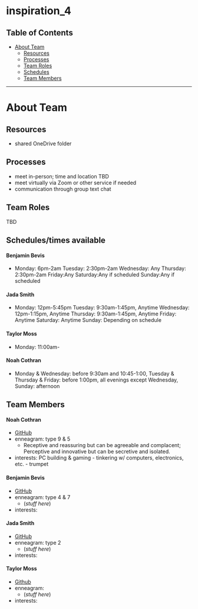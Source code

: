 # inspiration_4 

## Table of Contents

* [About Team](#About-Team)
   * [Resources](#Resources)
   * [Processes](#Processes)
   * [Team Roles](#Team-Roles)
   * [Schedules](#Schedules/times-available)
   * [Team Members](#Team-Members)
---

# About Team

## Resources
- shared OneDrive folder

## Processes
- meet in-person; time and location TBD
- meet virtually via Zoom or other service if needed
- communication through group text chat

## Team Roles
TBD

## Schedules/times available
#### Benjamin Bevis
- Monday: 6pm-2am Tuesday: 2:30pm-2am Wednesday: Any Thursday: 2:30pm-2am Friday:Any Saturday:Any if scheduled Sunday:Any if scheduled 
#### Jada Smith
- Monday: 12pm-5:45pm Tuesday: 9:30am-1:45pm, Anytime Wednesday: 12pm-1:15pm, Anytime Thursday: 9:30am-1:45pm, Anytime Friday: Anytime Saturday: Anytime Sunday: Depending on schedule
#### Taylor Moss
-  Monday: 11:00am-
#### Noah Cothran
- Monday & Wednesday: before 9:30am and 10:45-1:00, Tuesday & Thursday & Friday: before 1:00pm, all evenings except Wednesday, Sunday: afternoon


## Team Members
   #### Noah Cothran 
   - [GitHub](https://github.com/NoahCothran)
   - enneagram: type 9 & 5 
      - Receptive and reassuring but can be agreeable and complacent; Perceptive and innovative but can be secretive and isolated.
   - interests: PC building & gaming - tinkering w/ computers, electronics, etc. - trumpet
   #### Benjamin Bevis 
   - [GitHub](https://github.com/bbevis6196) 
   - enneagram: type 4 & 7 
        - (*stuff here*)
   - interests:
   #### Jada Smith 
   - [GitHub](https://github.com/jsmith698) 
   - enneagram: type 2 
        - (*stuff here*)
   - interests:
   #### Taylor Moss
   - [Github](https://github.com/Taebun96)
   - enneagram: 
        - (*stuff here*)
   - interests:
